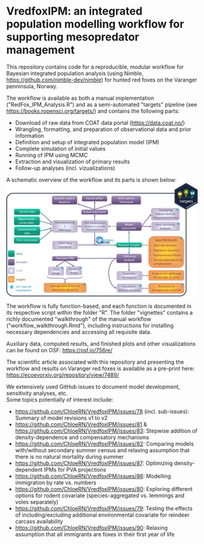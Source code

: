 # VredfoxIPM: an integrated population modelling workflow for supporting mesopredator management    

This repository contains code for a reproducible, modular workflow for Bayesian integrated population analysis (using Nimble, <https://github.com/nimble-dev/nimble>) for hunted red foxes on the Varanger penninsula, Norway. 

The workflow is available as both a manual implementation ("RedFox_IPM_Analysis.R") and as a semi-automated  "targets" pipeline (see <https://books.ropensci.org/targets/>) and contains the following parts: 
- Download of raw data from COAT data portal (<https://data.coat.no/>)
- Wrangling, formatting, and preparation of observational data and prior information
- Definition and setup of integrated population model (IPM)
- Complete simulation of initial values
- Running of IPM using MCMC
- Extraction and visualization of primary results
- Follow-up analyses (incl. vizualizations)

A schematic overview of the workflow and its parts is shown below: 
![](Diagrams/RedFox_targets_light.png)

The workflow is fully function-based, and each function is documented in its respective script within the folder "R".
The folder "vignettes" contains a richly documented "walkthrough" of the manual workflow ("workflow_walkthrough.Rmd"), including instructions for installing necessary dependencies and accessing all requisite data. 

Auxiliary data, computed results, and finished plots and other visualizations can be found on OSF: 
<https://osf.io/756re/>

The scientific article associated with this repository and presenting the workflow and results on Varanger red foxes is available as a pre-print here: <https://ecoevorxiv.org/repository/view/7489/>

We extensively used GitHub issues to document model development, sensitivity analyses, etc.  
Some topics potentially of interest include: 

- <https://github.com/ChloeRN/VredfoxIPM/issues/78> (incl. sub-issues): Summary of model revisions v1 to v2
- <https://github.com/ChloeRN/VredfoxIPM/issues/81> & <https://github.com/ChloeRN/VredfoxIPM/issues/83>: Stepwise addition of density-dependence and compensatory mechanisms
- <https://github.com/ChloeRN/VredfoxIPM/issues/82>: Comparing models with/without secondary summer census and relaxing assumption that there is no natural mortality during summer
- <https://github.com/ChloeRN/VredfoxIPM/issues/87>: Optimizing density-dependent IPMs for PVA projections
- <https://github.com/ChloeRN/VredfoxIPM/issues/86>: Modelling immigration by rate vs. numbers
- <https://github.com/ChloeRN/VredfoxIPM/issues/80>: Exploring different options for rodent covariate (species-aggregated vs. lemmings and voles separately)
- <https://github.com/ChloeRN/VredfoxIPM/issues/79>: Testing the effects of including/excluding additional environmental covariate for reindeer carcass availability
- <https://github.com/ChloeRN/VredfoxIPM/issues/90>: Relaxing assumption that all immigrants are foxes in their first year of life


